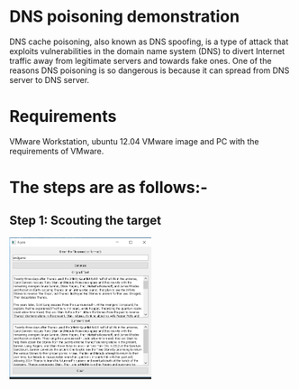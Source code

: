 # DNS poisoning demonstration
DNS cache poisoning, also known as DNS spoofing, is a type of attack that exploits vulnerabilities in the domain name system (DNS) to divert Internet traffic away from legitimate servers and towards fake ones. One of the reasons DNS poisoning is so dangerous is because it can spread from DNS server to DNS server.

# Requirements
VMware Workstation, ubuntu 12.04 VMware image and PC with the requirements of VMware.

# The steps are as follows:-

## Step 1: Scouting the target
<img width="50%" src="https://github.com/devesh0605/textsummerizer/blob/main/test%20case.png" alt="Image 1">
